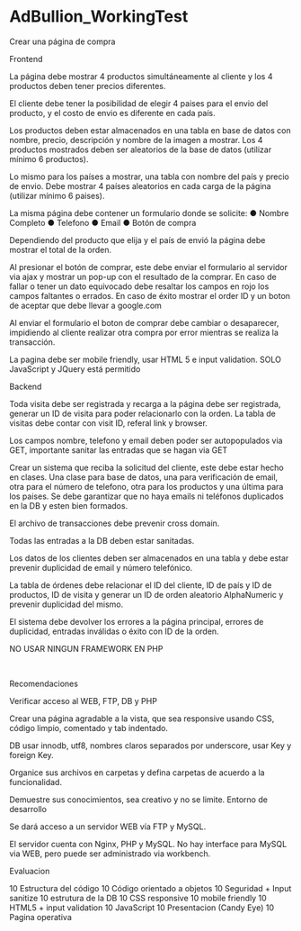 # AdBullion_WorkingTest

Crear una página de compra

Frontend

La página debe mostrar 4 productos simultáneamente al cliente y los 4 productos deben tener precios diferentes.

El cliente debe tener la posibilidad de elegir 4 paises para el envio del producto, y el costo de envio es diferente en cada país.

Los productos deben estar almacenados en una tabla en base de datos con nombre, precio, descripción y nombre de la imagen a mostrar. Los 4 productos mostrados deben ser aleatorios de la base de datos (utilizar mínimo 6 productos).

Lo mismo para los países a mostrar, una tabla con nombre del país y precio de envio. Debe mostrar 4 países aleatorios en cada carga de la página (utilizar mínimo 6 paises).

La misma página debe contener un formulario donde se solicite: ● Nombre Completo ● Telefono ● Email ● Botón de compra

Dependiendo del producto que elija y el país de envió la página debe mostrar el total de la orden.

Al presionar el botón de comprar, este debe enviar el formulario al servidor via ajax y mostrar un pop-up con el resultado de la comprar. En caso de fallar o tener un dato equivocado debe resaltar los campos en rojo los campos faltantes o errados. En caso de éxito mostrar el order ID y un boton de aceptar que debe llevar a google.com

Al enviar el formulario el boton de comprar debe cambiar o desaparecer, impidiendo al cliente realizar otra compra por error mientras se realiza la transacción.

La pagina debe ser mobile friendly, usar HTML 5 e input validation. SOLO JavaScript y JQuery está permitido  

Backend

Toda visita debe ser registrada y recarga a la página debe ser registrada, generar un ID de visita para poder relacionarlo con la orden. La tabla de visitas debe contar con visit ID, referal link y browser.

Los campos nombre, telefono y email deben poder ser autopopulados via GET, importante sanitar las entradas que se hagan via GET

Crear un sistema que reciba la solicitud del cliente, este debe estar hecho en clases. Una clase para base de datos, una para verificación de email, otra para el número de telefono, otra para los productos y una última para los paises. Se debe garantizar que no haya emails ni teléfonos duplicados en la DB y esten bien formados.

El archivo de transacciones debe prevenir cross domain.

Todas las entradas a la DB deben estar sanitadas.

Los datos de los clientes deben ser almacenados en una tabla y debe estar prevenir duplicidad de email y número telefónico.

La tabla de órdenes debe relacionar el ID del cliente, ID de país y ID de productos, ID de visita y generar un ID de orden aleatorio AlphaNumeric y prevenir duplicidad del mismo.

El sistema debe devolver los errores a la página principal, errores de duplicidad, entradas inválidas o éxito con ID de la orden.

NO USAR NINGUN FRAMEWORK EN PHP

 

Recomendaciones

Verificar acceso al WEB, FTP, DB y PHP

Crear una página agradable a la vista, que sea responsive usando CSS, código limpio, comentado y tab indentado.

DB usar innodb, utf8, nombres claros separados por underscore, usar Key y foreign Key.

Organice sus archivos en carpetas y defina carpetas de acuerdo a la funcionalidad.

Demuestre sus conocimientos, sea creativo y no se limite. Entorno de desarrollo

Se dará acceso a un servidor WEB vía FTP y MySQL.

El servidor cuenta con Nginx, PHP y MySQL. No hay interface para MySQL via WEB, pero puede ser administrado via workbench.

Evaluacion

10 Estructura del código 10 Código orientado a objetos 10 Seguridad + Input sanitize 10 estrutura de la DB 10 CSS responsive 10 mobile friendly 10 HTML5 + input validation 10 JavaScript 10 Presentacion (Candy Eye) 10 Pagina operativa
